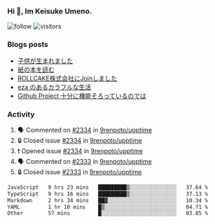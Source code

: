 ### Hi 👋, Im Keisuke Umeno.

<!--
**9renpoto/9renpoto** is a ✨ _special_ ✨ repository because its `README.md` (this file) appears on your GitHub profile.

Here are some ideas to get you started:

- 🔭 I’m currently working on ...
- 🌱 I’m currently learning ...
- 👯 I’m looking to collaborate on ...
- 🤔 I’m looking for help with ...
- 💬 Ask me about ...
- 📫 How to reach me: ...
- 😄 Pronouns: ...
- ⚡ Fun fact: ...
-->

![follow](https://img.shields.io/github/followers/9renpoto?label=Follow&style=social)
![visitors](https://komarev.com/ghpvc/?username=9renpoto&label=Profile%20views&color=0e75b6&style=flat)

### Blogs posts

<!-- BLOG-POST-LIST:START -->
- [子供が生まれました](https://9renpoto.win/entry/2024/04/18/hello-world)
- [紙の本を読む](https://9renpoto.win/entry/2024/02/25/reading-papar-book)
- [ROLLCAKE株式会社にJoinしました](https://9renpoto.win/entry/2024/02/11/join)
- [eza のあるカラフルな生活](https://9renpoto.win/entry/2024/02/01/eza)
- [Github Project 十分に機能そろっているのでは](https://9renpoto.win/entry/2024/01/14/gh-projects)
<!-- BLOG-POST-LIST:END -->

### Activity

<!--START_SECTION:activity-->
1. 🗣 Commented on [#2334](https://github.com/9renpoto/upptime/issues/2334#issuecomment-2117066809) in [9renpoto/upptime](https://github.com/9renpoto/upptime)
2. 🔒 Closed issue [#2334](https://github.com/9renpoto/upptime/issues/2334) in [9renpoto/upptime](https://github.com/9renpoto/upptime)
3. ❗ Opened issue [#2334](https://github.com/9renpoto/upptime/issues/2334) in [9renpoto/upptime](https://github.com/9renpoto/upptime)
4. 🗣 Commented on [#2333](https://github.com/9renpoto/upptime/issues/2333#issuecomment-2116990870) in [9renpoto/upptime](https://github.com/9renpoto/upptime)
5. 🔒 Closed issue [#2333](https://github.com/9renpoto/upptime/issues/2333) in [9renpoto/upptime](https://github.com/9renpoto/upptime)
<!--END_SECTION:activity-->

<!--START_SECTION:waka-->

```txt
JavaScript   9 hrs 23 mins   █████████▒░░░░░░░░░░░░░░░   37.64 %
TypeScript   9 hrs 16 mins   █████████▒░░░░░░░░░░░░░░░   37.13 %
Markdown     2 hrs 34 mins   ██▓░░░░░░░░░░░░░░░░░░░░░░   10.34 %
YAML         1 hr 10 mins    █▒░░░░░░░░░░░░░░░░░░░░░░░   04.71 %
Other        57 mins         █░░░░░░░░░░░░░░░░░░░░░░░░   03.85 %
```

<!--END_SECTION:waka-->
